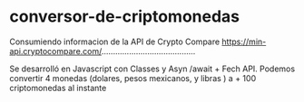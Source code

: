 # conversor-de-criptomonedas

Consumiendo informacion de la API de Crypto Compare https://min-api.cryptocompare.com/.........................................

Se desarrolló en Javascript con Classes y Asyn /await + Fech API. 
Podemos convertir 4 monedas (dolares, pesos mexicanos, y libras ) a + 100 criptomonedas al instante

